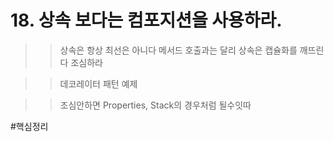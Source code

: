 # 18. 상속 보다는 컴포지션을 사용하라.

>> 상속은 항상 최선은 아니다
>> 메서드 호출과는 달리 상속은 캡슐화를 깨뜨린다
>> 조심하라

>> 데코레이터 패턴
>> 예제

>> 조심안하면
>> Properties, Stack의 경우처럼 될수잇따



 
#핵심정리





